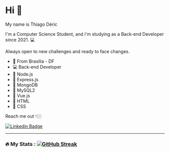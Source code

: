 # Hi 👋

My name is Thiago Déric

I'm a Computer Science Student, and i'm studying as a Back-end Developer since 2021.  💻

Always open to new challenges and ready to face changes.

- 📍 From Brasilia - DF
- 💻 Back-end Developer
- 🧠 Node.js
- 🧠 Express.js
- 🧠 MongoDB
- 🧠 MySQL2
- 🧠 Vue.js
- 🧠 HTML
- 🧠 CSS

Reach me out 👇🏼

[![Linkedin Badge](https://img.shields.io/badge/-LinkedIn-blue?style=flat-square&logo=Linkedin&logoColor=white&link=https://www.linkedin.com/in/thiago-d%C3%A9ric-rodrigues-barbosa-7195a6217/)](https://www.linkedin.com/in/thiago-d%C3%A9ric-rodrigues-barbosa-7195a6217/) 

---

### :fire: My Stats : [![GitHub Streak](http://github-readme-streak-stats.herokuapp.com?user=your-dericzin&theme=dark&background=000000)](https://git.io/streak-stats)

